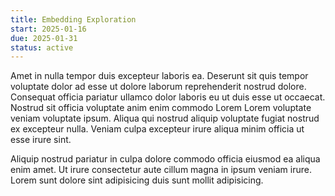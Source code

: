```yaml
---
title: Embedding Exploration
start: 2025-01-16
due: 2025-01-31
status: active
---
```


Amet in nulla tempor duis excepteur laboris ea. Deserunt sit quis tempor voluptate dolor ad esse ut dolore laborum reprehenderit nostrud dolore. Consequat officia pariatur ullamco dolor laboris eu ut duis esse ut occaecat. Nostrud sit officia voluptate anim enim commodo Lorem Lorem voluptate veniam voluptate ipsum. Aliqua qui nostrud aliquip voluptate fugiat nostrud ex excepteur nulla. Veniam culpa excepteur irure aliqua minim officia ut esse irure sint.

Aliquip nostrud pariatur in culpa dolore commodo officia eiusmod ea aliqua enim amet. Ut irure consectetur aute cillum magna in ipsum veniam irure. Lorem sunt dolore sint adipisicing duis sunt mollit adipisicing.
